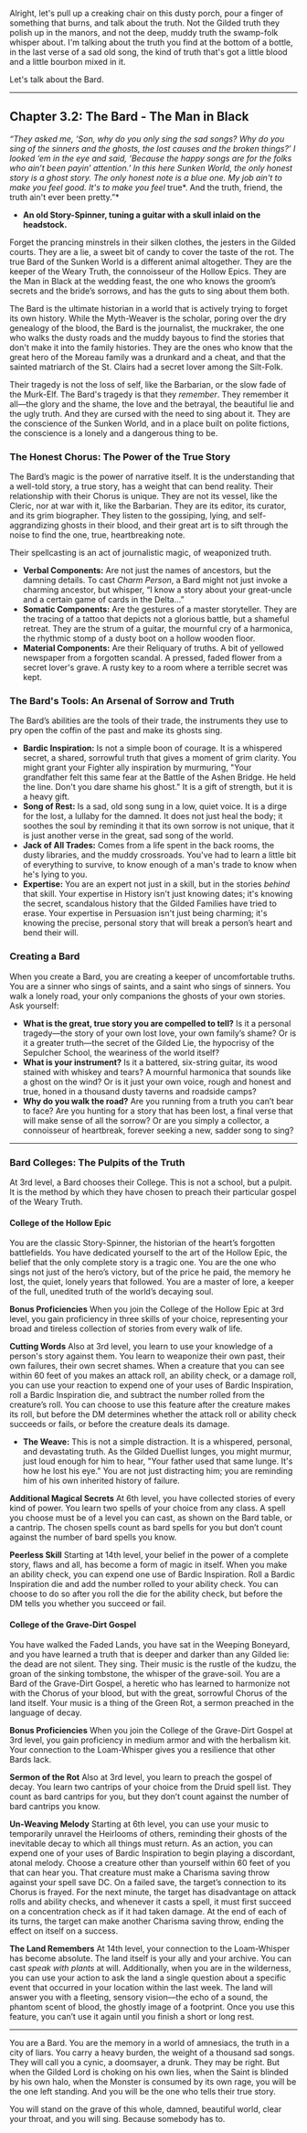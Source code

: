 Alright, let's pull up a creaking chair on this dusty porch, pour a finger of something that burns, and talk about the truth. Not the Gilded truth they polish up in the manors, and not the deep, muddy truth the swamp-folk whisper about. I'm talking about the truth you find at the bottom of a bottle, in the last verse of a sad old song, the kind of truth that's got a little blood and a little bourbon mixed in it.

Let's talk about the Bard.

***

## Chapter 3.2: The Bard - The Man in Black

*“They asked me, ‘Son, why do you only sing the sad songs? Why do you sing of the sinners and the ghosts, the lost causes and the broken things?’ I looked ‘em in the eye and said, ‘Because the happy songs are for the folks who ain’t been payin’ attention.’ In this here Sunken World, the only honest story is a ghost story. The only honest note is a blue one. My job ain't to make you feel good. It's to make you feel* true*. And the truth, friend, the truth ain't ever been pretty.”*
- **An old Story-Spinner, tuning a guitar with a skull inlaid on the headstock.**

Forget the prancing minstrels in their silken clothes, the jesters in the Gilded courts. They are a lie, a sweet bit of candy to cover the taste of the rot. The true Bard of the Sunken World is a different animal altogether. They are the keeper of the Weary Truth, the connoisseur of the Hollow Epics. They are the Man in Black at the wedding feast, the one who knows the groom’s secrets and the bride’s sorrows, and has the guts to sing about them both.

The Bard is the ultimate historian in a world that is actively trying to forget its own history. While the Myth-Weaver is the scholar, poring over the dry genealogy of the blood, the Bard is the journalist, the muckraker, the one who walks the dusty roads and the muddy bayous to find the stories that don't make it into the family histories. They are the ones who know that the great hero of the Moreau family was a drunkard and a cheat, and that the sainted matriarch of the St. Clairs had a secret lover among the Silt-Folk.

Their tragedy is not the loss of self, like the Barbarian, or the slow fade of the Murk-Elf. The Bard's tragedy is that they *remember*. They remember it all—the glory and the shame, the love and the betrayal, the beautiful lie and the ugly truth. And they are cursed with the need to sing about it. They are the conscience of the Sunken World, and in a place built on polite fictions, the conscience is a lonely and a dangerous thing to be.

### The Honest Chorus: The Power of the True Story

The Bard’s magic is the power of narrative itself. It is the understanding that a well-told story, a true story, has a weight that can bend reality. Their relationship with their Chorus is unique. They are not its vessel, like the Cleric, nor at war with it, like the Barbarian. They are its editor, its curator, and its grim biographer. They listen to the gossiping, lying, and self-aggrandizing ghosts in their blood, and their great art is to sift through the noise to find the one, true, heartbreaking note.

Their spellcasting is an act of journalistic magic, of weaponized truth.

*   **Verbal Components:** Are not just the names of ancestors, but the damning details. To cast *Charm Person*, a Bard might not just invoke a charming ancestor, but whisper, “I know a story about your great-uncle and a certain game of cards in the Delta…”
*   **Somatic Components:** Are the gestures of a master storyteller. They are the tracing of a tattoo that depicts not a glorious battle, but a shameful retreat. They are the strum of a guitar, the mournful cry of a harmonica, the rhythmic stomp of a dusty boot on a hollow wooden floor.
*   **Material Components:** Are their Reliquary of truths. A bit of yellowed newspaper from a forgotten scandal. A pressed, faded flower from a secret lover's grave. A rusty key to a room where a terrible secret was kept.

### The Bard's Tools: An Arsenal of Sorrow and Truth

The Bard’s abilities are the tools of their trade, the instruments they use to pry open the coffin of the past and make its ghosts sing.

*   **Bardic Inspiration:** Is not a simple boon of courage. It is a whispered secret, a shared, sorrowful truth that gives a moment of grim clarity. You might grant your Fighter ally inspiration by murmuring, "Your grandfather felt this same fear at the Battle of the Ashen Bridge. He held the line. Don't you dare shame his ghost." It is a gift of strength, but it is a heavy gift.
*   **Song of Rest:** Is a sad, old song sung in a low, quiet voice. It is a dirge for the lost, a lullaby for the damned. It does not just heal the body; it soothes the soul by reminding it that its own sorrow is not unique, that it is just another verse in the great, sad song of the world.
*   **Jack of All Trades:** Comes from a life spent in the back rooms, the dusty libraries, and the muddy crossroads. You've had to learn a little bit of everything to survive, to know enough of a man's trade to know when he's lying to you.
*   **Expertise:** You are an expert not just in a skill, but in the stories *behind* that skill. Your expertise in History isn't just knowing dates; it's knowing the secret, scandalous history that the Gilded Families have tried to erase. Your expertise in Persuasion isn't just being charming; it's knowing the precise, personal story that will break a person’s heart and bend their will.

### Creating a Bard

When you create a Bard, you are creating a keeper of uncomfortable truths. You are a sinner who sings of saints, and a saint who sings of sinners. You walk a lonely road, your only companions the ghosts of your own stories. Ask yourself:

*   **What is the great, true story you are compelled to tell?** Is it a personal tragedy—the story of your own lost love, your own family’s shame? Or is it a greater truth—the secret of the Gilded Lie, the hypocrisy of the Sepulcher School, the weariness of the world itself?
*   **What is your instrument?** Is it a battered, six-string guitar, its wood stained with whiskey and tears? A mournful harmonica that sounds like a ghost on the wind? Or is it just your own voice, rough and honest and true, honed in a thousand dusty taverns and roadside camps?
*   **Why do you walk the road?** Are you running from a truth you can’t bear to face? Are you hunting for a story that has been lost, a final verse that will make sense of all the sorrow? Or are you simply a collector, a connoisseur of heartbreak, forever seeking a new, sadder song to sing?

---

### Bard Colleges: The Pulpits of the Truth

At 3rd level, a Bard chooses their College. This is not a school, but a pulpit. It is the method by which they have chosen to preach their particular gospel of the Weary Truth.

#### College of the Hollow Epic

You are the classic Story-Spinner, the historian of the heart’s forgotten battlefields. You have dedicated yourself to the art of the Hollow Epic, the belief that the only complete story is a tragic one. You are the one who sings not just of the hero’s victory, but of the price he paid, the memory he lost, the quiet, lonely years that followed. You are a master of lore, a keeper of the full, unedited truth of the world’s decaying soul.

**Bonus Proficiencies**
When you join the College of the Hollow Epic at 3rd level, you gain proficiency in three skills of your choice, representing your broad and tireless collection of stories from every walk of life.

**Cutting Words**
Also at 3rd level, you learn to use your knowledge of a person's story against them. You learn to weaponize their own past, their own failures, their own secret shames. When a creature that you can see within 60 feet of you makes an attack roll, an ability check, or a damage roll, you can use your reaction to expend one of your uses of Bardic Inspiration, roll a Bardic Inspiration die, and subtract the number rolled from the creature’s roll. You can choose to use this feature after the creature makes its roll, but before the DM determines whether the attack roll or ability check succeeds or fails, or before the creature deals its damage.
*   **The Weave:** This is not a simple distraction. It is a whispered, personal, and devastating truth. As the Gilded Duellist lunges, you might murmur, just loud enough for him to hear, "Your father used that same lunge. It's how he lost his eye." You are not just distracting him; you are reminding him of his own inherited history of failure.

**Additional Magical Secrets**
At 6th level, you have collected stories of every kind of power. You learn two spells of your choice from any class. A spell you choose must be of a level you can cast, as shown on the Bard table, or a cantrip. The chosen spells count as bard spells for you but don’t count against the number of bard spells you know.

**Peerless Skill**
Starting at 14th level, your belief in the power of a complete story, flaws and all, has become a form of magic in itself. When you make an ability check, you can expend one use of Bardic Inspiration. Roll a Bardic Inspiration die and add the number rolled to your ability check. You can choose to do so after you roll the die for the ability check, but before the DM tells you whether you succeed or fail.

#### College of the Grave-Dirt Gospel

You have walked the Faded Lands, you have sat in the Weeping Boneyard, and you have learned a truth that is deeper and darker than any Gilded lie: the dead are not silent. They sing. Their music is the rustle of the kudzu, the groan of the sinking tombstone, the whisper of the grave-soil. You are a Bard of the Grave-Dirt Gospel, a heretic who has learned to harmonize not with the Chorus of your blood, but with the great, sorrowful Chorus of the land itself. Your music is a thing of the Green Rot, a sermon preached in the language of decay.

**Bonus Proficiencies**
When you join the College of the Grave-Dirt Gospel at 3rd level, you gain proficiency in medium armor and with the herbalism kit. Your connection to the Loam-Whisper gives you a resilience that other Bards lack.

**Sermon of the Rot**
Also at 3rd level, you learn to preach the gospel of decay. You learn two cantrips of your choice from the Druid spell list. They count as bard cantrips for you, but they don’t count against the number of bard cantrips you know.

**Un-Weaving Melody**
Starting at 6th level, you can use your music to temporarily unravel the Heirlooms of others, reminding their ghosts of the inevitable decay to which all things must return. As an action, you can expend one of your uses of Bardic Inspiration to begin playing a discordant, atonal melody. Choose a creature other than yourself within 60 feet of you that can hear you. That creature must make a Charisma saving throw against your spell save DC.
On a failed save, the target’s connection to its Chorus is frayed. For the next minute, the target has disadvantage on attack rolls and ability checks, and whenever it casts a spell, it must first succeed on a concentration check as if it had taken damage. At the end of each of its turns, the target can make another Charisma saving throw, ending the effect on itself on a success.

**The Land Remembers**
At 14th level, your connection to the Loam-Whisper has become absolute. The land itself is your ally and your archive. You can cast *speak with plants* at will. Additionally, when you are in the wilderness, you can use your action to ask the land a single question about a specific event that occurred in your location within the last week. The land will answer you with a fleeting, sensory vision—the echo of a sound, the phantom scent of blood, the ghostly image of a footprint. Once you use this feature, you can’t use it again until you finish a short or long rest.

---

You are a Bard. You are the memory in a world of amnesiacs, the truth in a city of liars. You carry a heavy burden, the weight of a thousand sad songs. They will call you a cynic, a doomsayer, a drunk. They may be right. But when the Gilded Lord is choking on his own lies, when the Saint is blinded by his own halo, when the Monster is consumed by its own rage, you will be the one left standing. And you will be the one who tells their true story.

You will stand on the grave of this whole, damned, beautiful world, clear your throat, and you will sing. Because somebody has to.
